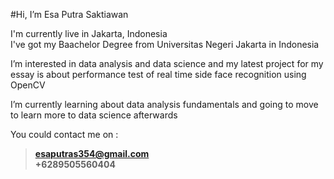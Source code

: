 #Hi, I’m Esa Putra Saktiawan<br />

I'm currently live in Jakarta, Indonesia<br />
I've got my Baachelor Degree from Universitas Negeri Jakarta in Indonesia<br />

I’m interested in data analysis and data science and my latest project for my essay is about performance test of real time side face recognition using OpenCV

I’m currently learning about data analysis fundamentals and going to move to learn more to data science afterwards  

You could contact me on :
  > **esaputras354@gmail.com** <br />
  > **+6289505560404**



<!---
esaputras/esaputras is a ✨ special ✨ repository because its `README.md` (this file) appears on your GitHub profile.
You can click the Preview link to take a look at your changes.
--->

